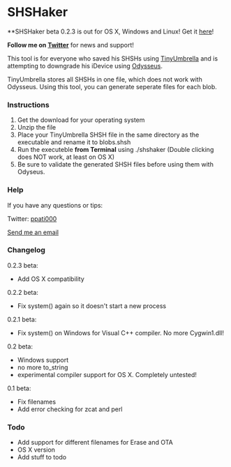 # SHSHaker #

**SHSHaker beta 0.2.3 is out for OS X, Windows and Linux! Get it [here](https://github.com/ppati000/SHSHaker/releases)!

**Follow me on [Twitter](http://twitter.com/ppati000)** for news and support!

This tool is for everyone who saved his SHSHs using [TinyUmbrella](http://blog.firmwareumbrella.com/) and is attempting to downgrade his iDevice using [Odysseus](https://dayt0n.github.io/articles/Odysseus/).

TinyUmbrella stores all SHSHs in one file, which does not work with Odysseus. Using this tool, you can generate seperate files for each blob.

### Instructions ###

1. Get the download for your operating system
2. Unzip the file
3. Place your TinyUmbrella SHSH file in the same directory as the executable and rename it to blobs.shsh
4. Run the executeble **from Terminal** using ./shshaker (Double clicking does NOT work, at least on OS X)
5. Be sure to validate the generated SHSH files before using them with Odyseus.

### Help ###

If you have any questions or tips:

Twitter: [ppati000](http://twitter.com/ppati000)

[Send me an email](mailto:ppati000@me.com)

### Changelog ###

0.2.3 beta:

* Add OS X compatibility

0.2.2 beta:

* Fix system() again so it doesn't start a new process

0.2.1 beta:

* Fix system() on Windows for Visual C++ compiler. No more Cygwin1.dll!

0.2 beta:

* Windows support
* no more to_string
* experimental compiler support for OS X. Completely untested!

0.1 beta:

* Fix filenames
* Add error checking for zcat and perl

### Todo ###
* Add support for different filenames for Erase and OTA
* OS X version
* Add stuff to todo
